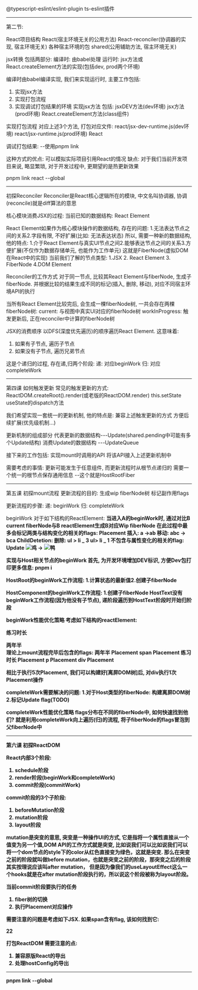 @typescript-eslint/eslint-plugin ts-eslint插件

---

第二节:

React项目结构
React(宿主环境无关的公用方法)
React-reconciler(协调器的实现, 宿主环境无关)
各种宿主环境的包
shared(公用辅助方法, 宿主环境无关)

jsx转换
包括两部分:
编译时: 由babel处理
运行时: jsx方法或React.createElement方法的实现(包括dev, prod两个环境)

编译时由babel编译实现, 我们来实现运行时, 主要工作包括:

1. 实现jsx方法
2. 实现打包流程
3. 实现调试打包结果的环境
   实现jsx方法
   包括:
   jsxDEV方法(dev环境)
   jsx方法(prod环境)
   React.createElement方法(class组件)

实现打包流程
对应上述3个方法, 打包对应文件:
react/jsx-dev-runtime.js(dev环境)
react/jsx-runtime.js(prod环境)
React

调试打包结果: --使用pnpm link

这种方式的优点: 可以模拟实际项目引用React的情况
缺点: 对于我们当前开发项目来说, 略显繁琐, 对于开发过程中, 更期望的是热更新效果

pnpm link react --global

---

初探Reconciler
Reconciler是React核心逻辑所在的模块, 中文名叫协调器, 协调(reconcile)就是diff算法的意思

核心模块消费JSX的过程:
当前已知的数据结构: React Element

React Element如果作为核心模块操作的数据结构, 存在的问题: 1.无法表达节点之间的关系2.字段有限, 不好扩展(比如: 无法表达状态)
所以, 需要一种新的数据结构, 他的特点: 1.介于React Element与真实UI节点之间2.能够表达节点之间的关系3.方便扩展(不仅作为数据存储单元, 也能作为工作单元)
这就是FiberNode(虚拟DOM在React中的实现)
当前我们了解的节点类型:
1.JSX 2. React Element 3. FiberNode 4.DOM Element

Reconciler的工作方式
对于同一节点, 比较其React Element与fiberNode, 生成子fiberNode. 并根据比较的结果生成不同的标记(插入, 删除, 移动), 对应不同宿主环境API的执行

当所有React Element比较完后, 会生成一棵fiberNode树, 一共会存在两棵fiberNode树:
current: 与视图中真实UI对应的fiberNode树
workInProgress: 触发更新后, 正在reconciler中计算的fiberNode树

JSX的消费顺序
以DFS(深度优先遍历)的顺序遍历React Element. 这意味着:

1. 如果有子节点, 遍历子节点
2. 如果没有子节点, 遍历兄弟节点

这是个递归的过程, 存在递,归两个阶段:
递: 对应beginWork
归: 对应completeWork

---

第四课 如何触发更新
常见的触发更新的方式:
ReactDOM.createRoot().render(或老版的ReactDOM.render)
this.setState
useState的dispatch方法

我们希望实现一套统一的更新机制, 他的特点是:
兼容上述触发更新的方式
方便后续扩展(优先级机制...)

更新机制的组成部分
代表更新的数据结构---Update(shared.pending中可能有多个Update结构)
消费Update的数据结构 ---UpdateQueue

接下来的工作包括:
实现mount时调用的API
将该API接入上述更新机制中

需要考虑的事情:
更新可能发生于任意组件, 而更新流程时从根节点递归的
需要一个统一的根节点保存通用信息 --这个就是HostRootFiber

---

第五课 初探mount流程
更新流程的目的:
生成wip fiberNode树
标记副作用flags

更新流程的步骤:
递: beginWork
归: completeWork

beginWork
对于如下结构的ReactElement:
<A>
<B/>
</A>
当进入A的beginWork时, 通过对比B current fiberNode与B reactElement生成B对应Wip fiberNode
在此过程中最多会标记两类与结构变化的相关的flags:
Placement
插入: a ->ab 移动: abc -> bca
ChildDetetion:
删除: ul > li _ 3 ul> li _ 1
不包含与属性变化的相关的flag:
Update
<img title="鸡" /> -> <img title="鸭" />

实现与Host相关节点的beginWork
首先, 为开发环境增加**DEV**标识, 方便Dev包打印更多信息:
pnpm i

HostRoot的beginWork工作流程: 1.计算状态的最新值2.创建子fiberNode

HostComponent的beginWork工作流程: 1.创建子fiberNode
HostText没有beginWork工作流程(因为他没有子节点), 递阶段遍历到HostText阶段时开始归阶段

beginWork性能优化策略
考虑如下结构的reactElement:

<div>
   <p> 练习时长 </p>
   <span> 两年半 </span>
</div>
理论上mount流程完毕后包含的flags:
   两年半 Placement
   span Placement
   练习时长 Placement
   p Placement
   div Placement

相比于执行5次Placement, 我们可以构建好[离屏DOM树]后, 对div执行1次Placement操作

completeWork需要解决的问题: 1.对于Host类型的fiberNode: 构建离屏DOM树2.标记Update flag(TODO)

completeWork性能优化策略
flags分布在不同的fiberNode中, 如何快速找到他们?
就是利用completeWork向上遍历(归)的流程, 将子fiberNode的flags冒泡到父fiberNode中

---

第六课 初探ReactDOM

React内部3个阶段:

1.  schedule阶段
2.  render阶段(beginWork和completeWork)
3.  commit阶段(commitWork)

commit阶段的3个子阶段:

1.  beforeMutation阶段
2.  mutation阶段
3.  layout阶段

mutation是突变的意思, 突变是一种操作UI的方式, 它是指将一个属性直接从一个值变为另一个值,DOM API的工作方式就是突变,
比如说我们可以比如说我们可以将一个dom节点的style下的color从红色直接变为绿色，这就是突变.
那么在突变之前的阶段就叫做before mutation，也就是突变之前的阶段，那突变之后的阶段其实按理说应该叫after mutation，
但是因为像我们的useLayoutEffect这么一个hooks就是在after mutation阶段执行的，所以说这个阶段被称为layout阶段。

当前commit阶段要执行的任务

1.  fiber树的切换
2.  执行Placement对应操作

需要注意的问题是考虑如下JSX. 如果span含有flag, 该如何找到它:
<App>

   <div>
      <span>22</span>
   </div>
</App>

打包ReactDOM
需要注意的点:

1.  兼容原版React的导出
2.  处理hostConfig的导出

---

pnpm link --global
